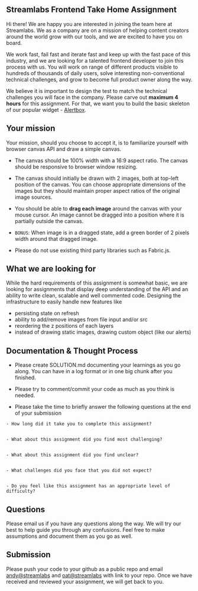 ## Streamlabs Frontend Take Home Assignment

Hi there! We are happy you are interested in joining the team here at Streamlabs. We as a company are on a mission of helping content creators around the world grow with our tools, and we are excited to have you on board.

We work fast, fail fast and iterate fast and keep up with the fast pace of this industry, and we are looking for a talented frontend developer to join this process with us. You will work on range of different products visible to hundreds of thousands of daily users, solve interesting non-conventional technical challenges, and grow to become full product owner along the way.

We believe it is important to design the test to match the technical challenges you will face in the company. Please carve out **maximum 4 hours** for this assignment. For that, we want you to build the basic skeleton of our popular widget - [Alertbox](https://streamlabs.com/obs-widgets/alert-box).

## Your mission

Your mission, should you choose to accept it, is to familiarize yourself with browser canvas API and draw a simple canvas.

- The canvas should be 100% width with a 16:9 aspect ratio. The canvas should be responsive to browser window resizing.

- The canvas should initially be drawn with 2 images, both at top-left position of the canvas. You can choose appropriate dimensions of the images but they should maintain proper aspect ratios of the original image sources.

- You should be able to **drag each image** around the canvas with your mouse cursor. An image cannot be dragged into a position where it is partially outside the canvas.

- `BONUS`: When image is in a dragged state, add a green border of 2 pixels width around that dragged image.

- Please do not use existing third party libraries such as Fabric.js.

## What we are looking for

While the hard requirements of this assignment is somewhat basic, we are looking for assignments that display deep understanding of the API and an ability to write clean, scalable and well commented code. Designing the infrastructure to easily handle new features like

- persisting state on refresh
- ability to add/remove images from file input and/or src
- reordering the z positions of each layers
- instead of drawing static images, drawing custom object (like our alerts)

## Documentation & Thought Process

- Please create SOLUTION.md documenting your learnings as you go along. You can have in a log format or in one big chunk after you finished.

- Please try to comment/commit your code as much as you think is needed.

- Please take the time to briefly answer the following questions at the end of your submission

```
- How long did it take you to complete this assignment?


- What about this assignment did you find most challenging?


- What about this assignment did you find unclear?


- What challenges did you face that you did not expect?


- Do you feel like this assignment has an appropriate level of difficulty?
```

## Questions

Please email us if you have any questions along the way. We will try our best to help guide you through any confusions. Feel free to make assumptions and document them as you go as well.

## Submission

Please push your code to your github as a public repo and email [andy@streamlabs](mailto:andy@streamlabs.com) and [oat@streamlabs](mailto:oat@streamlabs.com) with link to your repo. Once we have received and reviewed your assignment, we will get back to you.
